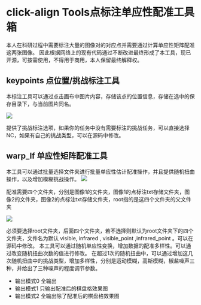 # click-align Tools点标注单应性配准工具箱
本人在科研过程中需要标注大量的图像对的对应点并需要通过计算单应性矩阵配准这两张图像。
因此根据网络上的现有代码通过不断改进最终形成了本工具，现已开源，可按需使用，不得用于商用，本人保留最终解释权。
## keypoints 点位置/挑战标注工具
本标注工具可以通过点击画布中图片内容，存储该点的位置信息，存储在选中的保存目录下，与当前图片同名。

![](https://liufei-img.oss-cn-shanghai.aliyuncs.com/img/202308192055364.png)

提供了挑战标注选项，如果你的任务中没有需要标注的挑战任务，可以直接选择NC，如果有自己的挑战类型，可以在源码中修改。

## warp_lf  单应性矩阵配准工具

本工具可以通过批量选择文件夹进行批量单应性估计配准操作，并且提供随机扭曲操作，以及增加模糊挑战操作。
![](https://liufei-img.oss-cn-shanghai.aliyuncs.com/img/202308192058753.png)

配准需要四个文件夹，分别是图像1的文件夹，图像1的点标注txt存储文件夹，图像2的文件夹，图像2的点标注txt存储文件夹，root指的是这四个文件夹的父文件夹

![](https://liufei-img.oss-cn-shanghai.aliyuncs.com/img/202308192101747.png)

必须要选择root文件夹，后面四个文件夹，若不选择则默认为root文件夹下的四个文件夹，文件名为默认 visible, infrared , visible_point ,infrared_point 。可以在源码中修改。
本工具可以通过随机单应性变换，增加数据的配准多样性。可以通过改变随机扭曲次数的值进行修改。
在超过1次的随机扭曲中，可以通过增加这几次随机扭曲中的挑战类型，增加多样性，分别是运动模糊，高斯模糊，椒盐噪声三种，并给出了三种噪声的程度调节参数。

- 输出模式0 全输出
- 输出模式1 只输出配准后的棋盘格效果图
- 输出模式2 全输出除了配准后的棋盘格效果图
